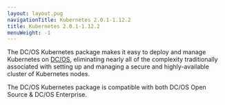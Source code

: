 ```yaml
---
layout: layout.pug
navigationTitle: Kubernetes 2.0.1-1.12.2
title: Kubernetes 2.0.1-1.12.2
menuWeight: -1
---
```


The DC/OS Kubernetes package makes it easy to deploy and manage Kubernetes on [DC/OS](https://mesosphere.com/product/), eliminating nearly all of the complexity traditionally associated with setting up and managing a secure and highly-available cluster of Kubernetes nodes.

The DC/OS Kubernetes package is compatible with both DC/OS Open Source & DC/OS Enterprise.

